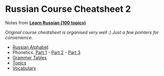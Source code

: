 # Russian Course Cheatsheet 2

 Notes from [**Learn Russian (100 topics)**](https://learnrussian.rt.com)

 *Original course cheatsheet is organised very well :) Just a few pointers for convenience.*

- [Russian Alphabet](https://learnrussian.rt.com/alphabet/index.html)
- Phonetics. [Part 1](https://learnrussian.rt.com/phonetics/index.html) - [Part 2](https://learnrussian.rt.com/phonetics/part-2/index.html) - [Part 3](https://learnrussian.rt.com/phonetics/part-3/index.html)
- [Grammer Tables](https://learnrussian.rt.com/grammar-tables/index.html)
- [Topics](https://learnrussian.rt.com/topics/index.html)
- [Vocabulary](https://learnrussian.rt.com/vocabulary/index.html)
